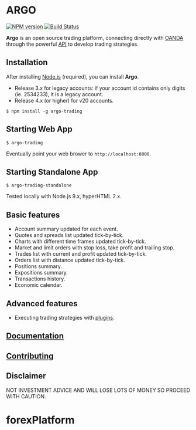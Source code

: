 # ARGO

[![NPM version](https://badge.fury.io/js/argo-trading.png)](http://badge.fury.io/js/argo-trading)
[![Build Status](https://travis-ci.org/albertosantini/argo.png)](https://travis-ci.org/albertosantini/argo)

**Argo** is an open source trading platform, connecting directly with [OANDA][]
through the powerful [API][] to develop trading strategies.

## Installation

After installing [Node.js](https://nodejs.org/) (required), you can install **Argo**.

- Release 3.x for legacy accounts: if your account id contains only digits (ie. 2534233), it is a legacy account.
- Release 4.x (or higher) for v20 accounts.

```
$ npm install -g argo-trading
```

## Starting Web App

```
$ argo-trading
```
Eventually point your web brower to `http://localhost:8000`.

## Starting Standalone App

```
$ argo-trading-standalone
```

Tested locally with Node.js 9.x, hyperHTML 2.x.

## Basic features

- Account summary updated for each event.
- Quotes and spreads list updated tick-by-tick.
- Charts with different time frames updated tick-by-tick.
- Market and limit orders with stop loss, take profit and trailing stop.
- Trades list with current and profit updated tick-by-tick.
- Orders list with distance updated tick-by-tick.
- Positions summary.
- Expositions summary.
- Transactions history.
- Economic calendar.

## Advanced features

- Executing trading strategies with [plugins](https://github.com/albertosantini/argo-trading-plugin-seed).

## [Documentation](http://argo.js.org/docs/)

## [Contributing](CONTRIBUTING.md)

## Disclaimer

NOT INVESTMENT ADVICE AND WILL LOSE LOTS OF MONEY SO PROCEED WITH CAUTION.


[OANDA]: http://fxtrade.oanda.co.uk/
[API]: http://developer.oanda.com/
# forexPlatform
